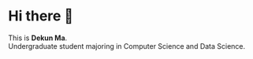 # Hi there 👋

This is **Dekun Ma**.  
Undergraduate student majoring in Computer Science and Data Science.

<div class='social-links '>
    <a href="mailto:william@dekun.me" target='_blank' class="iconfont icon-email" font-size="30px !important" title="email"></a>
    <a href="https://www.linkedin.com/in/dekunma/" target='_blank' class="iconfont icon-linkedin" title="linkedin"></a>
    <a href="https://github.com/dekunma" target='_blank' class="iconfont icon-github" title="github"></a>
    <a href="index.xml" target='_blank' type="application/rss+xml" class="iconfont icon-rss" title="rss"></a>
</div>
